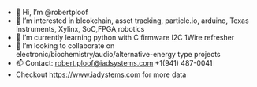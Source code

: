 - 👋 Hi, I’m @robertploof
- 👀 I’m interested in blcokchain, asset tracking, particle.io, arduino, Texas Instruments, Xylinx, SoC,FPGA,robotics
- 🌱 I’m currently learning python with C firmware I2C 1Wire refresher
- 💞️ I’m looking to collaborate on electronic/biochemistry/audio/alternative-energy type projects
- 📫 Contact: robert.ploof@iadsystems.com +1(941) 487-0041
- Checkout https://www.iadystems.com for more data

<!---
robertploof/robertploof is a ✨ special ✨ repository 
because its `README.md` (this file) appears on your GitHub profile.
You can click the Preview link to take a look at your changes.
--->
